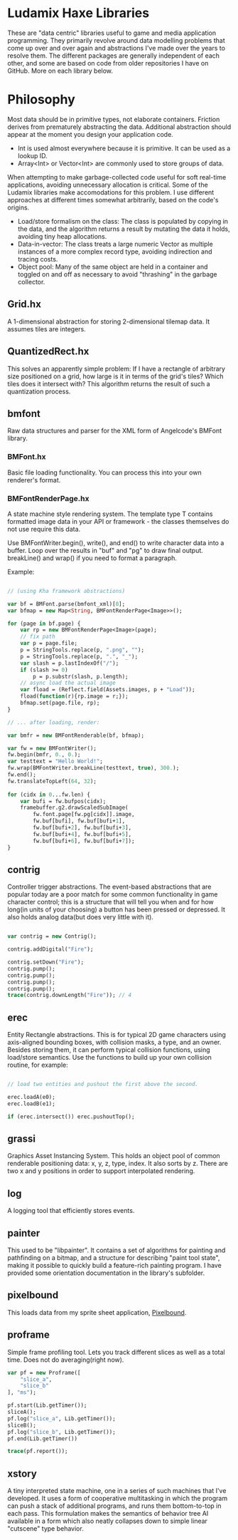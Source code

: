 # Ludamix Haxe Libraries

These are "data centric" libraries useful to game and media application programming. They primarily revolve around data modelling problems that come up over and over again and abstractions I've made over the years to resolve them. The different packages are generally independent of each other, and some are based on code from older repositories I have on GitHub. More on each library below.

# Philosophy

Most data should be in primitive types, not elaborate containers. Friction derives from prematurely abstracting the data. Additional abstraction should appear at the moment you design your application code.

* Int is used almost everywhere because it is primitive. It can be used as a lookup ID.
* Array\<Int\> or Vector\<Int\> are commonly used to store groups of data.

When attempting to make garbage-collected code useful for soft real-time applications, avoiding unnecessary allocation is critical. Some of the Ludamix libraries make accomodations for this problem. I use different approaches at different times somewhat arbitrarily, based on the code's origins.

* Load/store formalism on the class: The class is populated by copying in the data, and the algorithm returns a result by mutating the data it holds, avoiding tiny heap allocations.
* Data-in-vector: The class treats a large numeric Vector as multiple instances of a more complex record type, avoiding indirection and tracing costs.
* Object pool: Many of the same object are held in a container and toggled on and off as necessary to avoid "thrashing" in the garbage collector.

## Grid.hx

A 1-dimensional abstraction for storing 2-dimensional tilemap data. It assumes tiles are integers.

## QuantizedRect.hx

This solves an apparently simple problem: If I have a rectangle of arbitrary size positioned on a grid, how large is it in terms of the grid's tiles? Which tiles does it intersect with? This algorithm returns the result of such a quantization process.

## bmfont

Raw data structures and parser for the XML form of Angelcode's BMFont library. 

### BMFont.hx

Basic file loading functionality. You can process this into your own renderer's format.

### BMFontRenderPage.hx

A state machine style rendering system. The template type T contains formatted image data in your API or framework - the classes themselves do not use require this data.

Use BMFontWriter.begin(), write(), and end() to write character data into a buffer. Loop over the results in "buf" and "pg" to draw final output. breakLine() and wrap() if you need to format a paragraph.

Example:

```Haxe

// (using Kha framework abstractions)

var bf = BMFont.parse(bmfont_xml)[0];
var bfmap = new Map<String, BMFontRenderPage<Image>>();

for (page in bf.page) {
    var rp = new BMFontRenderPage<Image>(page);
    // fix path
    var p = page.file;
	p = StringTools.replace(p, ".png", "");
	p = StringTools.replace(p, ".", "_");
	var slash = p.lastIndexOf("/");
	if (slash >= 0)
		p = p.substr(slash, p.length);
	// async load the actual image
    var fload = (Reflect.field(Assets.images, p + "Load"));
    fload(function(r){rp.image = r;});
    bfmap.set(page.file, rp);
}

// ... after loading, render:

var bmfr = new BMFontRenderable(bf, bfmap);

var fw = new BMFontWriter();
fw.begin(bmfr, 0., 0.);
var testtext = "Hello World!";
fw.wrap(BMFontWriter.breakLine(testtext, true), 300.);
fw.end();
fw.translateTopLeft(64, 32);
		
for (cidx in 0...fw.len) {
	var bufi = fw.bufpos(cidx);
	framebuffer.g2.drawScaledSubImage(
		fw.font.page[fw.pg[cidx]].image, 
		fw.buf[bufi], fw.buf[bufi+1], 
		fw.buf[bufi+2], fw.buf[bufi+3], 
		fw.buf[bufi+4], fw.buf[bufi+5], 
		fw.buf[bufi+6], fw.buf[bufi+7]);
}
```

## contrig

Controller trigger abstractions. The event-based abstractions that are popular today are a poor match for some common functionality in game character control; this is a structure that will tell you when and for how long(in units of your choosing) a button has been pressed or depressed. It also holds analog data(but does very little with it).

```haxe

var contrig = new Contrig();

contrig.addDigital("Fire");

contrig.setDown("Fire");
contrig.pump();
contrig.pump();
contrig.pump();
contrig.pump();
trace(contrig.downLength("Fire")); // 4

```

## erec

Entity Rectangle abstractions. This is for typical 2D game characters using axis-aligned bounding boxes, with collision masks, a type, and an owner. Besides storing them, it can perform typical collision functions, using load/store semantics. Use the functions to build up your own collision routine, for example:

```haxe

// load two entities and pushout the first above the second.

erec.loadA(e0);
erec.loadB(e1);

if (erec.intersect()) erec.pushoutTop();

```

## grassi

Graphics Asset Instancing System. This holds an object pool of common renderable positioning data: x, y, z, type, index. It also sorts by z. There are two x and y positions in order to support interpolated rendering.

## log

A logging tool that efficiently stores events.

## painter

This used to be "libpainter". It contains a set of algorithms for painting and pathfinding on a bitmap, and a structure for describing "paint tool state", making it possible to quickly build a feature-rich painting program. I have provided some orientation documentation in the library's subfolder.

## pixelbound

This loads data from my sprite sheet application, [Pixelbound](http://triplefox.itch.io/pixelbound).

## proframe

Simple frame profiling tool. Lets you track different slices as well as a total time. Does not do averaging(right now).

```haxe
var pf = new Proframe([
	"slice_a",
	"slice_b"
], "ms");

pf.start(Lib.getTimer());
sliceA();
pf.log("slice_a", Lib.getTimer());
sliceB();
pf.log("slice_b", Lib.getTimer());
pf.end(Lib.getTimer())

trace(pf.report());

```

## xstory

A tiny interpreted state machine, one in a series of such machines that I've developed. It uses a form of cooperative multitasking in which the program can push a stack of additional programs, and runs them bottom-to-top in each pass. This formulation makes the semantics of behavior tree AI available in a form which also neatly collapses down to simple linear "cutscene" type behavior.
